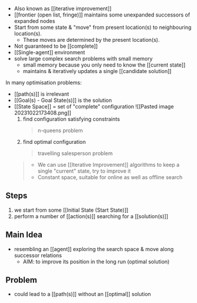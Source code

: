 - Also known as [[iterative improvement]]
- [[frontier (open list, fringe)]] maintains some unexpanded successors of expanded nodes
- Start from some state & "move" from present location(s) to neighbouring location(s). 
	- These moves are determined by the present location(s).
- Not guaranteed to be [[complete]]
- [[Single-agent]] environment
- solve large complex search problems with small memory
	- small memory because you only need to know the [[current state]]
	- maintains & iteratively updates a single [[candidate solution]]

In many optimisation problems:
- [[path(s)]] is irrelevant
- [[Goal(s) - Goal State(s)]] is the solution
- [[State Space]] = set of "complete" configuration
	![[Pasted image 20231022173408.png]]
	1. find configuration satisfying constraints
		> n-queens problem
	2. find optimal configuration
		>travelling salesperson problem
	>- We can use [[Iterative Improvement]] algorithms to keep a single "current" state, try to improve it
	>- Constant space, suitable for online as well as offline search

## Steps
1. we start from some [[Initial State (Start State)]]
2. perform a number of [[action(s)]] searching for a [[solution(s)]]

## Main Idea
- resembling an [[agent]] exploring the search space & move along successor relations
	- AIM: to improve its position in the long run (optimal solution)

## Problem
- could lead to a [[path(s)]] without an [[optimal]] solution